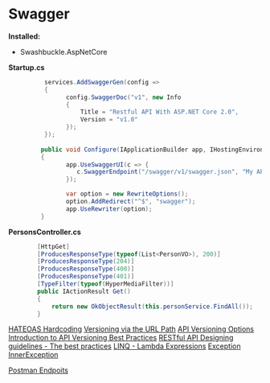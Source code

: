 # Swagger

**Installed:**
- Swashbuckle.AspNetCore

**Startup.cs**
```C#
          services.AddSwaggerGen(config =>
          {
                config.SwaggerDoc("v1", new Info
                {
                    Title = "Restful API With ASP.NET Core 2.0",
                    Version = "v1.0"
                });
          });
		  
		 public void Configure(IApplicationBuilder app, IHostingEnvironment env)
         {
			    app.UseSwaggerUI(c => {
	               c.SwaggerEndpoint("/swagger/v1/swagger.json", "My API V1");
	            });

	            var option = new RewriteOptions();
	            option.AddRedirect("^$", "swagger");
	            app.UseRewriter(option);
		 }
```

**PersonsController.cs**
```C#
        [HttpGet]
        [ProducesResponseType(typeof(List<PersonVO>), 200)]
        [ProducesResponseType(204)]
        [ProducesResponseType(400)]
        [ProducesResponseType(401)]
        [TypeFilter(typeof(HyperMediaFilter))]
        public IActionResult Get()
        {
            return new OkObjectResult(this.personService.FindAll());
        }
```


[HATEOAS ](https://pt.stackoverflow.com/questions/49492/por-que-hateoas-%C3%A9-importante)
[Hardcoding](https://pt.wikipedia.org/wiki/Codifica%C3%A7%C3%A3o_r%C3%ADgida)
[Versioning via the URL Path](https://github.com/Microsoft/aspnet-api-versioning/wiki/Versioning-via-the-URL-Path)
[API Versioning Options](https://github.com/Microsoft/aspnet-api-versioning/wiki/API-Versioning-Options)
[Introduction to API Versioning Best Practices](https://nordicapis.com/introduction-to-api-versioning-best-practices)
[RESTful API Designing guidelines - The best practices](https://hackernoon.com/restful-api-designing-guidelines-the-best-practices-60e1d954e7c9)
[LINQ - Lambda Expressions](https://www.youtube.com/watch?v=3EEP9JxqLpE)
[Exception InnerException](https://docs.microsoft.com/pt-br/dotnet/api/system.exception.innerexception?view=netframework-4.7.2)

[Postman Endpoits](/RESTfulAPIDesign/Postman)
